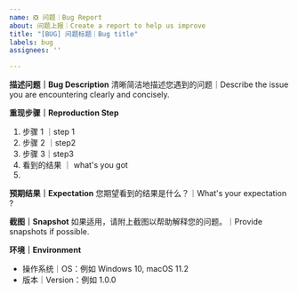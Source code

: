 ```yaml
---
name: ❎ 问题｜Bug Report
about: 问题上报｜Create a report to help us improve
title: "[BUG] 问题标题｜Bug title"
labels: bug
assignees: ''

---
```


**描述问题｜Bug Description**
清晰简洁地描述您遇到的问题｜Describe the issue you are encountering clearly and concisely.

**重现步骤｜Reproduction Step**

1. 步骤 1 ｜step 1
2. 步骤 2 ｜step2
3. 步骤 3｜step3
4. 看到的结果 ｜ what's you  got
5. 

**预期结果｜Expectation**
您期望看到的结果是什么？｜What's your expectation ?

**截图｜Snapshot**
如果适用，请附上截图以帮助解释您的问题。｜Provide snapshots if possible.

**环境｜Environment**

- 操作系统｜OS：例如  Windows 10, macOS 11.2
- 版本｜Version：例如 1.0.0

